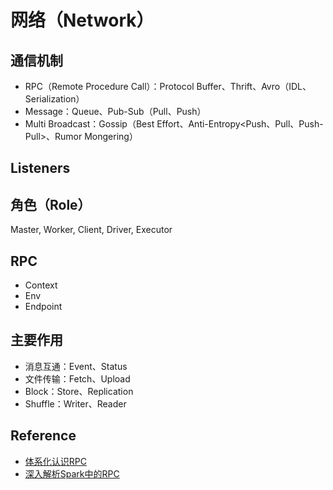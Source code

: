 # 网络（Network）

## 通信机制

* RPC（Remote Procedure Call）：Protocol Buffer、Thrift、Avro（IDL、Serialization）
* Message：Queue、Pub-Sub（Pull、Push）
* Multi Broadcast：Gossip（Best Effort、Anti-Entropy<Push、Pull、Push-Pull>、Rumor Mongering）

## Listeners



## 角色（Role） 

Master, Worker, Client, Driver, Executor

## RPC

* Context
* Env
* Endpoint

## 主要作用

* 消息互通：Event、Status
* 文件传输：Fetch、Upload
* Block：Store、Replication
* Shuffle：Writer、Reader

## Reference

- [体系化认识RPC](http://www.infoq.com/cn/articles/get-to-know-rpc)
- [深入解析Spark中的RPC](https://zhuanlan.zhihu.com/p/28893155)
